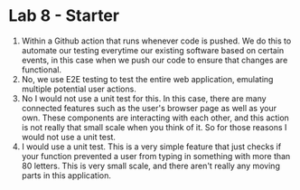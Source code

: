 # Lab 8 - Starter

1. Within a Github action that runs whenever code is pushed. We do this to automate our testing everytime our existing software based on certain events, in this case when we push our code to ensure that changes are functional.
2. No, we use E2E testing to test the entire web application, emulating multiple potential user actions.
3. No I would not use a unit test for this. In this case, there are many connected features such as the user's browser page as well as your own. These components are interacting with each other, and this action is not really that small scale when you think of it. So for those reasons I would not use a unit test.
4. I would use a unit test. This is a very simple feature that just checks if your function prevented a user from typing in something with more than 80 letters. This is very small scale, and there aren't really any moving parts in this application.
